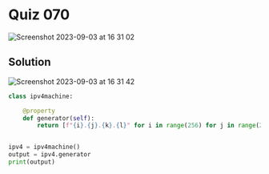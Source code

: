 # Quiz 070

<img width="max" alt="Screenshot 2023-09-03 at 16 31 02" src="https://github.com/2024sabuhiabbasov/Year_2/assets/111758436/1a0d4121-8110-4f64-a93e-1efee6d0625c">

## Solution
<img width="max" alt="Screenshot 2023-09-03 at 16 31 42" src="https://github.com/2024sabuhiabbasov/Year_2/assets/111758436/d1835c80-6e8a-4409-8c27-af067dfaaf33">

```.py
class ipv4machine:

    @property
    def generator(self):
        return [f"{i}.{j}.{k}.{l}" for i in range(256) for j in range(256) for k in range(256) for l in range(256)]


ipv4 = ipv4machine()
output = ipv4.generator
print(output)
```
